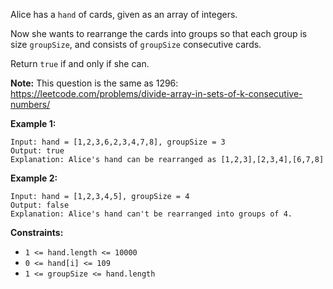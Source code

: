 Alice has a `hand` of cards, given as an array of integers.

Now she wants to rearrange the cards into groups so that each group is size
`groupSize`, and consists of `groupSize` consecutive cards.

Return `true` if and only if she can.

**Note:** This question is the same as 1296:
<https://leetcode.com/problems/divide-array-in-sets-of-k-consecutive-numbers/>



**Example 1:**

    
    
    Input: hand = [1,2,3,6,2,3,4,7,8], groupSize = 3
    Output: true
    Explanation: Alice's hand can be rearranged as [1,2,3],[2,3,4],[6,7,8]
    

**Example 2:**

    
    
    Input: hand = [1,2,3,4,5], groupSize = 4
    Output: false
    Explanation: Alice's hand can't be rearranged into groups of 4.
    



**Constraints:**

  * `1 <= hand.length <= 10000`
  * `0 <= hand[i] <= 109`
  * `1 <= groupSize <= hand.length`

